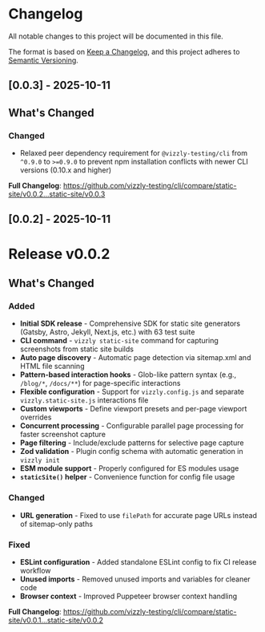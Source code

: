 # Changelog

All notable changes to this project will be documented in this file.

The format is based on [Keep a Changelog](https://keepachangelog.com/en/1.0.0/),
and this project adheres to [Semantic Versioning](https://semver.org/spec/v2.0.0.html).

## [0.0.3] - 2025-10-11

## What's Changed

### Changed
- Relaxed peer dependency requirement for `@vizzly-testing/cli` from `^0.9.0` to `>=0.9.0` to prevent npm installation conflicts with newer CLI versions (0.10.x and higher)

**Full Changelog**: https://github.com/vizzly-testing/cli/compare/static-site/v0.0.2...static-site/v0.0.3

## [0.0.2] - 2025-10-11

# Release v0.0.2

## What's Changed

### Added
- **Initial SDK release** - Comprehensive SDK for static site generators (Gatsby, Astro, Jekyll, Next.js, etc.) with 63 test suite
- **CLI command** - `vizzly static-site` command for capturing screenshots from static site builds
- **Auto page discovery** - Automatic page detection via sitemap.xml and HTML file scanning
- **Pattern-based interaction hooks** - Glob-like pattern syntax (e.g., `/blog/*`, `/docs/**`) for page-specific interactions
- **Flexible configuration** - Support for `vizzly.config.js` and separate `vizzly.static-site.js` interactions file
- **Custom viewports** - Define viewport presets and per-page viewport overrides
- **Concurrent processing** - Configurable parallel page processing for faster screenshot capture
- **Page filtering** - Include/exclude patterns for selective page capture
- **Zod validation** - Plugin config schema with automatic generation in `vizzly init`
- **ESM module support** - Properly configured for ES modules usage
- **`staticSite()` helper** - Convenience function for config file usage

### Changed
- **URL generation** - Fixed to use `filePath` for accurate page URLs instead of sitemap-only paths

### Fixed
- **ESLint configuration** - Added standalone ESLint config to fix CI release workflow
- **Unused imports** - Removed unused imports and variables for cleaner code
- **Browser context** - Improved Puppeteer browser context handling

**Full Changelog**: https://github.com/vizzly-testing/cli/compare/static-site/v0.0.1...static-site/v0.0.2
